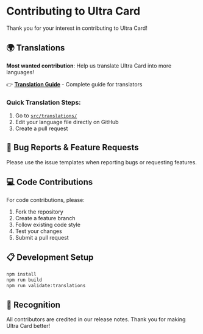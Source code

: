 # Contributing to Ultra Card

Thank you for your interest in contributing to Ultra Card!

## 🌍 Translations

**Most wanted contribution**: Help us translate Ultra Card into more languages!

👉 **[Translation Guide](../CONTRIBUTING_TRANSLATIONS.md)** - Complete guide for translators

### Quick Translation Steps:

1. Go to [`src/translations/`](https://github.com/WJDDesigns/Ultra-Card/tree/main/src/translations)
2. Edit your language file directly on GitHub
3. Create a pull request

## 🐛 Bug Reports & Feature Requests

Please use the issue templates when reporting bugs or requesting features.

## 💻 Code Contributions

For code contributions, please:

1. Fork the repository
2. Create a feature branch
3. Follow existing code style
4. Test your changes
5. Submit a pull request

## 📋 Development Setup

```bash
npm install
npm run build
npm run validate:translations
```

## 🙏 Recognition

All contributors are credited in our release notes. Thank you for making Ultra Card better!
